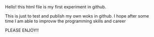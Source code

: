 Hello! this html file is my first experiment in github. 

This is just to test and publish my own woks in github.
I hope after some time I am able to improvw the programming skills and career

PLEASE ENJOY!!
